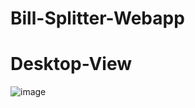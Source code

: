 # Bill-Splitter-Webapp

# Desktop-View
![image](https://user-images.githubusercontent.com/55293445/125428071-0aa9f8fc-e777-4b01-86bf-fbd64924bb3d.png)
